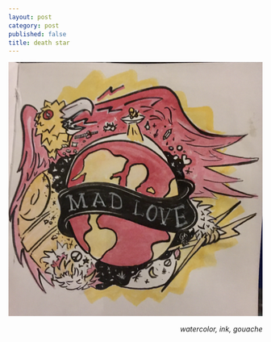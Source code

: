 ```yaml
---
layout: post
category: post
published: false
title: death star
---
```

![crash](/media/lets-crash-the-death-star.jpeg)
<!--more-->
<span class='date' style='float:right;'>*watercolor, ink, gouache*</span>